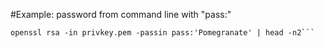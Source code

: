 #Example: password from command line with "pass:"
```openssl req -new -passout pass:"Pomegranate" -subj "/CN=sample.myhost.com" -out newcsr.csr -sha512 -newkey rsa:2048
openssl rsa -in privkey.pem -passin pass:'Pomegranate' | head -n2```
